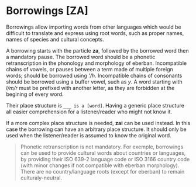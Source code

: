 # Borrowings [ZA]

Borrowings allow importing words from other languages which would be difficult
to translate and express using root words, such as proper names, names of species and cultural concepts.

A borrowing starts with the particle **za**, followed by the borrowed word then
a mandatory pause. The borrowed word should be a phonetic retranscription in
the phonology and morphology of eberban. Incompatible chains of vowels, or
pauses between a term made of multiple foreign words; should be borrowed using
*'/h*. Incompatible chains of consonants should be borrowed using a buffer vowel,
such as *y*. A word starting with *l/m/r* must be prefixed with another letter,
as they are forbidden at the begining of every word.

Their place structure is `___ is a [word]`. Having a generic place structure
all easier comprehension for a listener/reader who might not know it.

If a more complex place structure is needed, **zai** can be used instead.
In this case the borrowing can have an arbitrary place structure. It should
only be used when the listener/reader is assumed to know the original word.

> Phonetic retranscription is not mandatory. For exemple, borrowings can be
> used to provide cultural words about countries or languages, by
> providing their ISO 639-2 language code or ISO 3166 country code (with
> minor changes if not compatible with eberban morphology). There are no
> country/language roots (except for eberban) to remain culturaly-neutral. 